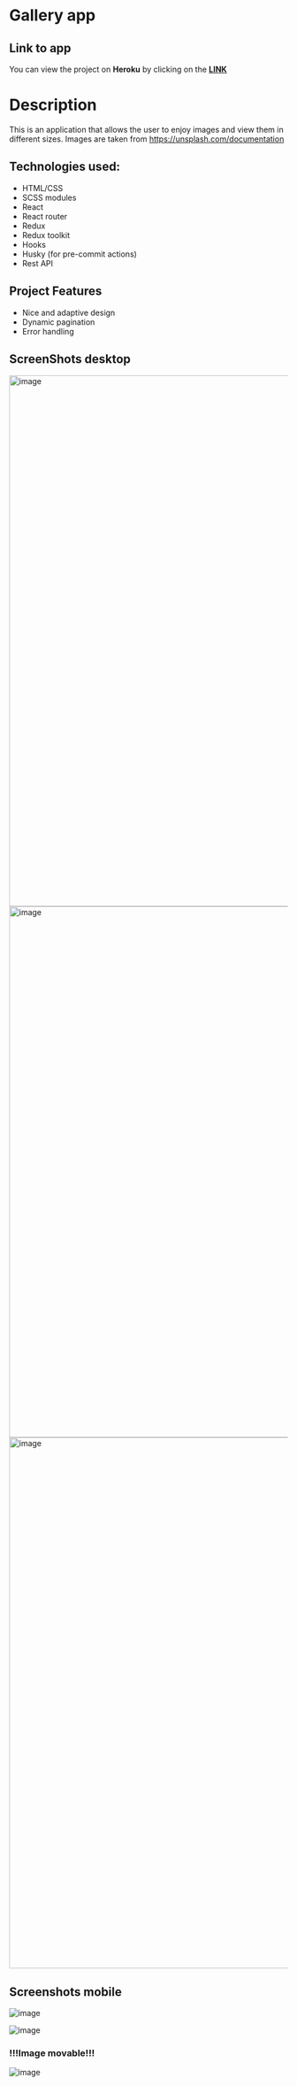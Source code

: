 # Gallery app

## Link to app
You can view the project on **Heroku** by clicking on the **[LINK](https://vlad-riabichenko-gallery-app.herokuapp.com/)**


# Description
This is an application that allows the user to enjoy images and view them in different sizes.
Images are taken from https://unsplash.com/documentation

## Technologies used:
+ HTML/CSS
+ SCSS modules
+ React 
+ React router
+ Redux
+ Redux toolkit
+ Hooks
+ Husky (for pre-commit actions)
+ Rest API
  
## Project Features
 + Nice and adaptive design
 + Dynamic pagination
 + Error handling
 
## ScreenShots desktop
 
 <img width="960" alt="image" src="https://user-images.githubusercontent.com/78759306/181012665-eedb1df5-3317-4cda-9029-36609f683577.png">
<img width="960" alt="image" src="https://user-images.githubusercontent.com/78759306/181012807-940c2be4-2649-4c26-b1a5-17146a4b712c.png">
<img width="960" alt="image" src="https://user-images.githubusercontent.com/78759306/181012892-f0170a59-988e-4e73-9c48-ba33715f7f64.png">

## Screenshots mobile 
![image](https://user-images.githubusercontent.com/78759306/181013152-0afedc27-71a4-4e75-a8bd-067423985faa.png)

![image](https://user-images.githubusercontent.com/78759306/181013885-118ce602-887f-437d-a47e-b9b250adab3c.png)

### !!!Image movable!!!
![image](https://user-images.githubusercontent.com/78759306/181013426-98a872c3-dc73-4b64-932c-814f9eb4a291.png)



 
 
 

  
  
